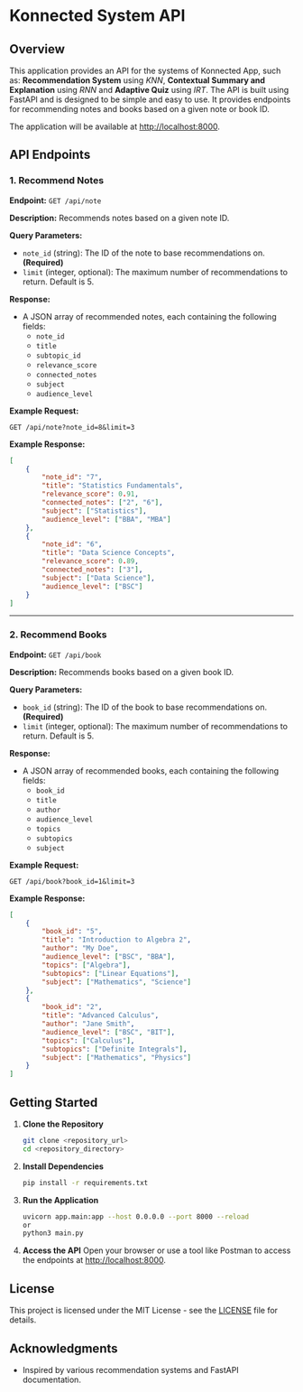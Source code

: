 # Konnected System API

## Overview

This application provides an API for the systems of Konnected App, such as: **Recommendation System** using *KNN*, **Contextual Summary and Explanation** using *RNN* and **Adaptive Quiz** using *IRT*. The API is built using FastAPI and is designed to be simple and easy to use. It provides endpoints for recommending notes and books based on a given note or book ID.

The application will be available at [http://localhost:8000](http://localhost:8000).

## API Endpoints

### 1. Recommend Notes

**Endpoint:** `GET /api/note`

**Description:** Recommends notes based on a given note ID.

**Query Parameters:**
- `note_id` (string): The ID of the note to base recommendations on. **(Required)**
- `limit` (integer, optional): The maximum number of recommendations to return. Default is 5.

**Response:**
- A JSON array of recommended notes, each containing the following fields:
  - `note_id`
  - `title`
  - `subtopic_id`
  - `relevance_score`
  - `connected_notes`
  - `subject`
  - `audience_level`

**Example Request:**
```
GET /api/note?note_id=8&limit=3
```

**Example Response:**
```json
[
    {
        "note_id": "7",
        "title": "Statistics Fundamentals",
        "relevance_score": 0.91,
        "connected_notes": ["2", "6"],
        "subject": ["Statistics"],
        "audience_level": ["BBA", "MBA"]
    },
    {
        "note_id": "6",
        "title": "Data Science Concepts",
        "relevance_score": 0.89,
        "connected_notes": ["3"],
        "subject": ["Data Science"],
        "audience_level": ["BSC"]
    }
]
```

---

### 2. Recommend Books

**Endpoint:** `GET /api/book`

**Description:** Recommends books based on a given book ID.

**Query Parameters:**
- `book_id` (string): The ID of the book to base recommendations on. **(Required)**
- `limit` (integer, optional): The maximum number of recommendations to return. Default is 5.

**Response:**
- A JSON array of recommended books, each containing the following fields:
  - `book_id`
  - `title`
  - `author`
  - `audience_level`
  - `topics`
  - `subtopics`
  - `subject`

**Example Request:**
```
GET /api/book?book_id=1&limit=3
```

**Example Response:**
```json
[
    {
        "book_id": "5",
        "title": "Introduction to Algebra 2",
        "author": "My Doe",
        "audience_level": ["BSC", "BBA"],
        "topics": ["Algebra"],
        "subtopics": ["Linear Equations"],
        "subject": ["Mathematics", "Science"]
    },
    {
        "book_id": "2",
        "title": "Advanced Calculus",
        "author": "Jane Smith",
        "audience_level": ["BSC", "BIT"],
        "topics": ["Calculus"],
        "subtopics": ["Definite Integrals"],
        "subject": ["Mathematics", "Physics"]
    }
]
```

## Getting Started

1. **Clone the Repository**
   ```bash
   git clone <repository_url>
   cd <repository_directory>
   ```

2. **Install Dependencies**
   ```bash
   pip install -r requirements.txt
   ```

3. **Run the Application**
   ```bash
   uvicorn app.main:app --host 0.0.0.0 --port 8000 --reload
   or
   python3 main.py
   ```

4. **Access the API**
   Open your browser or use a tool like Postman to access the endpoints at [http://localhost:8000](http://localhost:8000).

## License

This project is licensed under the MIT License - see the [LICENSE](LICENSE) file for details.

## Acknowledgments

- Inspired by various recommendation systems and FastAPI documentation.

